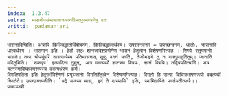 ```yaml
---
index:  1.3.47
sutra:  भासनोपसंभाषाज्ञानयत्नविमत्युपमन्त्रणेषु वदः
vritti:  padamanjari
---
```


	भासनादिष्विति। अत्रापि किञ्चिद्धातोर्विशेषणम्, किञ्चिद्धात्वर्थस्य। उपसान्त्वनम् = उपच्छन्दनम्, धातोः, भासनादि धात्वर्थस्य । भासमान इति । हेतौ लटः शानजादेशप्रयोगेण भासनं हेतुत्वेन विशेषणमित्याह । शिष्यैः स्तूयमानो भासते। तथा चोपर्युपरि शास्त्रार्थस्य प्रतिभासनात् सुष्ठु वदनं भवति, तेजोभङ्गे तु न शक्नुयाद्वदितुम्। जानाति वदितुमिति। `शकवृष` इत्यादिना तुमुन्, अत्र वदत्यर्थो ज्ञानस्य विषयः, ज्ञानं विषयि। तद्विषयमित्यादि। अत्र यत्नस्याविष्करणरूपस्य वदत्यर्थस्य कर्म।
	विमतिपतिता इति हेतुगर्भविशेषणं प्रयुञ्जानो विमतिर्हेतुत्वेन विशेषणमित्याह। विमतौ हि सत्यां विचित्रभाषणरूपो वदत्यर्थो निवर्तते। उपच्छन्दयतीति। `भद्रे भजस्व मास्, इदं ते दास्यामि` इति, स्वाभिलषिते प्रवर्तयतीत्यर्थः।। 
	पदमञ्जरी

